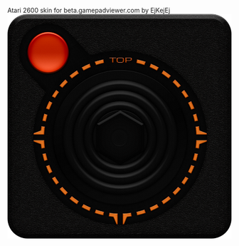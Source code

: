 Atari 2600 skin for beta.gamepadviewer.com by EjKejEj
![image](https://github.com/EjKejEj/Gamepad-Viewer-skins/blob/main/Atari2600/atari2600.png)
